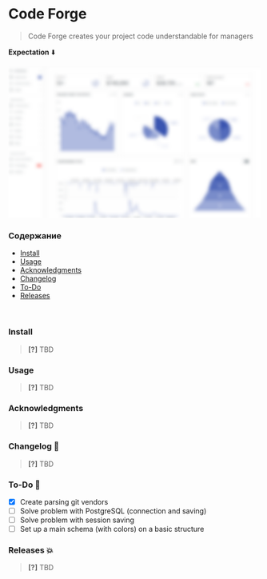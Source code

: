 # Code Forge
> Code Forge creates your project code understandable for managers

**Expectation** :arrow_down:

<img src="img/bluredDash.png">

<br>

### Содержание
* [Install](#install)
* [Usage](#usage)
* [Acknowledgments](#acknowledgments)
* [Changelog](#changelog)
* [To-Do](#to-do)
* [Releases](#releases)
<br>

### Install

<a name="install"></a>

> **[?]** TBD


### Usage

<a name="usage"></a>


> **[?]** TBD


### Acknowledgments

<a name="acknowledgments"></a>

> **[?]** TBD


### Changelog :memo:

<a name="changelog"></a>

> **[?]** TBD


### To-Do :man:

<a name="to-do"></a>

- [x] Create parsing git vendors
- [ ] Solve problem with PostgreSQL (connection and saving)
- [ ] Solve problem with session saving
- [ ] Set up a main schema (with colors) on a basic structure

### Releases :boom:

<a name="releases"></a>

> **[?]** TBD
